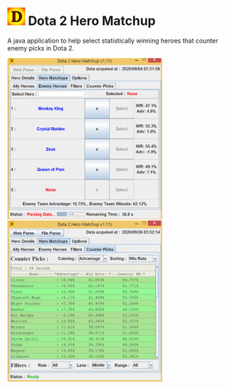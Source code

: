 # <img src="src/images/logo3.jpg" width="40">  Dota 2 Hero Matchup 
A java application to help select statistically winning heroes that counter enemy picks in Dota 2.

<img src="images/img_01.png" width="350"> <img src="images/img_02.png" width="350">
